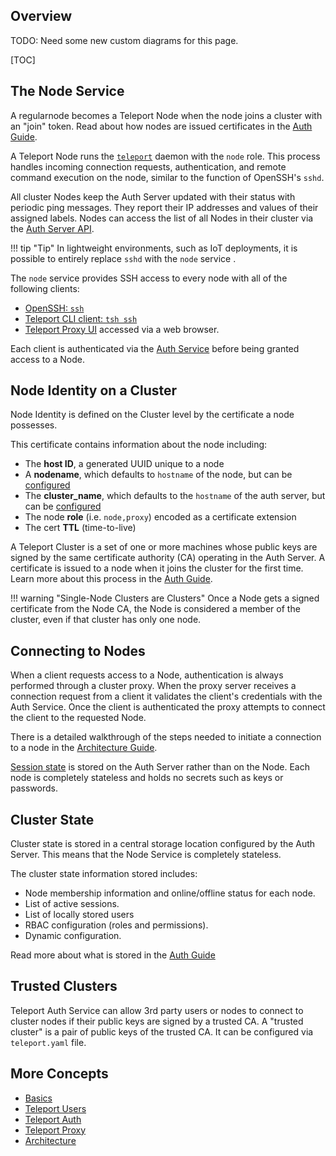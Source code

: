 ## Overview

TODO: Need some new custom diagrams for this page.

[TOC]

## The Node Service

A regularnode becomes a Teleport Node when the node joins a cluster with an "join" token. Read about how nodes are issued certificates in the [Auth Guide](./auth/#issuing-node-certificates).

A Teleport Node runs the [`teleport`](../cli-docs/#teleport) daemon with the `node` role. This process handles incoming connection requests, authentication, and remote command execution on the node, similar to the function of OpenSSH's `sshd`.

All cluster Nodes keep the Auth Server updated with their status with  periodic ping messages. They report their IP addresses and values of their assigned labels. Nodes can access the list of all Nodes in their cluster via the [Auth Server API](./auth/#auth-api).

!!! tip "Tip"
    In lightweight environments, such as IoT deployments, it is possible to entirely replace `sshd` with the `node` service <!--other examples?-->.

The `node` service provides SSH access to every node with all of the following clients:

* [OpenSSH: `ssh`](../guides/openssh)
* [Teleport CLI client: `tsh ssh`](../cli-docs/#tsh-ssh)
* [Teleport Proxy UI](./proxy/#web-to-ssh-proxy) accessed via a web browser.

Each client is authenticated via the [Auth Service](./auth/#authentication-in-teleport) before being granted access to a Node.

## Node Identity on a Cluster

Node Identity is defined on the Cluster level by the certificate a node possesses.

This certificate contains information about the node including:

* The **host ID**, a generated UUID unique to a node
* A **nodename**, which defaults to `hostname` of the node, but can be [configured](../configuration)
* The **cluster_name**, which defaults to the `hostname` of the auth server, but can be [configured](../configuration)
* The node **role** (i.e. `node,proxy`) encoded as a certificate extension
* The cert **TTL** (time-to-live)

A Teleport Cluster is a set of one or more machines whose public keys are signed by the same certificate authority (CA) operating in the Auth Server. A certificate is issued to a node when it joins the cluster for the first time. Learn more about this process in the [Auth Guide](./auth/#authentication-in-teleport).

!!! warning "Single-Node Clusters are Clusters"
    Once a Node gets a signed certificate from the Node CA, the Node is considered a member of the cluster, even if that cluster has only one node.

## Connecting to Nodes

When a client requests access to a Node, authentication is always performed through a cluster proxy. When the proxy server receives a connection request from a client it validates the client's credentials with the Auth Service. Once the client is authenticated the proxy attempts to connect the client to the requested Node.

There is a detailed walkthrough of the steps needed to initiate a connection to a node in the [Architecture Guide](./architecture).

<!--Network connection diagram-->

[Session state](./auth/#auth-state) is stored on the Auth Server rather than on the Node. Each node is completely stateless and holds no secrets such as keys or passwords.

## Cluster State

Cluster state is stored in a central storage location configured by the Auth Server. This means that the Node Service is completely stateless.

The cluster state information stored includes:

* Node membership information and online/offline status for each node.
* List of active sessions.
* List of locally stored users
* RBAC configuration (roles and permissions).
* Dynamic configuration.

Read more about what is stored in the [Auth Guide](./auth/#auth-state)

## Trusted Clusters

Teleport Auth Service can allow 3rd party users or nodes to connect to cluster nodes if their public keys are signed by a trusted CA. A "trusted cluster" is a pair of public keys of the trusted CA. It can be configured via `teleport.yaml` file.

<!--Link to more docs on this-->

## More Concepts

* [Basics](./basics)
* [Teleport Users](./users)
* [Teleport Auth](./auth)
* [Teleport Proxy](./proxy)
* [Architecture](./architecture)
